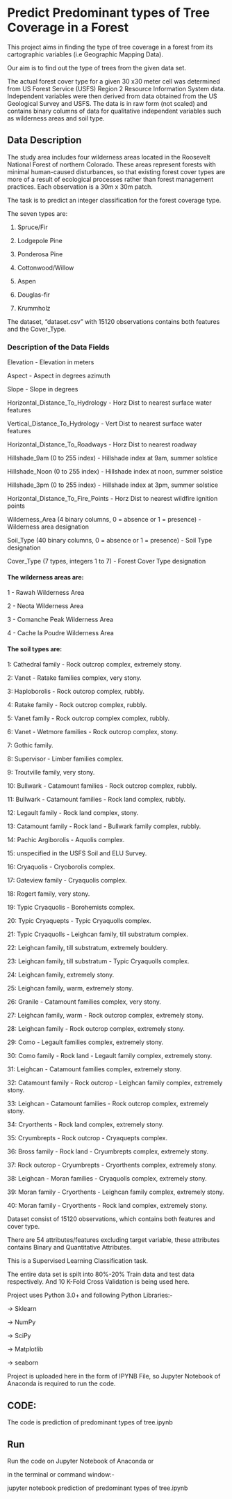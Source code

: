 # Predict Predominant types of Tree Coverage in a Forest 

This project aims in finding the type of tree coverage in a forest from its cartographic variables (i.e Geographic Mapping Data).

Our aim is to find out the type of trees from the given data set. 

The actual forest cover type for a given 30 x30 meter cell was determined from US Forest Service (USFS) Region 2 Resource Information System
data. Independent variables were then derived from data obtained from the US Geological Survey and
USFS. The data is in raw form (not scaled) and contains binary columns of data for qualitative
independent variables such as wilderness areas and soil type.

## Data Description

The study area includes four wilderness areas located in the Roosevelt National Forest of northern
Colorado. These areas represent forests with minimal human-caused disturbances, so that existing
forest cover types are more of a result of ecological processes rather than forest management practices.
Each observation is a 30m x 30m patch.

The task is to predict an integer classification for the forest coverage type. 

The seven types are:

1) Spruce/Fir

2) Lodgepole Pine

3) Ponderosa Pine

4) Cottonwood/Willow

5) Aspen

6) Douglas-fir

7) Krummholz


The dataset, “dataset.csv” with 15120 observations contains both features and the Cover_Type.

### Description of the Data Fields

Elevation - Elevation in meters

Aspect - Aspect in degrees azimuth

Slope - Slope in degrees

Horizontal_Distance_To_Hydrology - Horz Dist to nearest surface water features

Vertical_Distance_To_Hydrology - Vert Dist to nearest surface water features

Horizontal_Distance_To_Roadways - Horz Dist to nearest roadway

Hillshade_9am (0 to 255 index) - Hillshade index at 9am, summer solstice

Hillshade_Noon (0 to 255 index) - Hillshade index at noon, summer solstice

Hillshade_3pm (0 to 255 index) - Hillshade index at 3pm, summer solstice

Horizontal_Distance_To_Fire_Points - Horz Dist to nearest wildfire ignition points

Wilderness_Area (4 binary columns, 0 = absence or 1 = presence) - Wilderness area designation

Soil_Type (40 binary columns, 0 = absence or 1 = presence) - Soil Type designation

Cover_Type (7 types, integers 1 to 7) - Forest Cover Type designation

#### The wilderness areas are:

1 - Rawah Wilderness Area

2 - Neota Wilderness Area

3 - Comanche Peak Wilderness Area

4 - Cache la Poudre Wilderness Area

#### The soil types are:

1: Cathedral family - Rock outcrop complex, extremely stony.

2: Vanet - Ratake families complex, very stony.

3: Haploborolis - Rock outcrop complex, rubbly.

4: Ratake family - Rock outcrop complex, rubbly.

5: Vanet family - Rock outcrop complex complex, rubbly.

6: Vanet - Wetmore families - Rock outcrop complex, stony.

7: Gothic family.

8: Supervisor - Limber families complex.

9: Troutville family, very stony.

10: Bullwark - Catamount families - Rock outcrop complex, rubbly.

11: Bullwark - Catamount families - Rock land complex, rubbly.

12: Legault family - Rock land complex, stony.

13: Catamount family - Rock land - Bullwark family complex, rubbly.

14: Pachic Argiborolis - Aquolis complex.

15: unspecified in the USFS Soil and ELU Survey.

16: Cryaquolis - Cryoborolis complex.

17: Gateview family - Cryaquolis complex.

18: Rogert family, very stony.

19: Typic Cryaquolis - Borohemists complex.

20: Typic Cryaquepts - Typic Cryaquolls complex.

21: Typic Cryaquolls - Leighcan family, till substratum complex.

22: Leighcan family, till substratum, extremely bouldery.

23: Leighcan family, till substratum - Typic Cryaquolls complex.

24: Leighcan family, extremely stony.

25: Leighcan family, warm, extremely stony.

26: Granile - Catamount families complex, very stony.

27: Leighcan family, warm - Rock outcrop complex, extremely stony.

28: Leighcan family - Rock outcrop complex, extremely stony.

29: Como - Legault families complex, extremely stony.

30: Como family - Rock land - Legault family complex, extremely stony.

31: Leighcan - Catamount families complex, extremely stony.

32: Catamount family - Rock outcrop - Leighcan family complex, extremely stony.

33: Leighcan - Catamount families - Rock outcrop complex, extremely stony.

34: Cryorthents - Rock land complex, extremely stony.

35: Cryumbrepts - Rock outcrop - Cryaquepts complex.

36: Bross family - Rock land - Cryumbrepts complex, extremely stony.

37: Rock outcrop - Cryumbrepts - Cryorthents complex, extremely stony.

38: Leighcan - Moran families - Cryaquolls complex, extremely stony.

39: Moran family - Cryorthents - Leighcan family complex, extremely stony.

40: Moran family - Cryorthents - Rock land complex, extremely stony.

Dataset consist of 15120 observations, which contains both features and cover type. 

There are 54 attributes/features excluding target variable, these attributes contains Binary and Quantitative Attributes. 

This is a Supervised Learning Classification task. 

The entire data set is spilt into 80%-20% Train data and test data respectively. And 10 K-Fold Cross Validation is being used here. 

Project uses Python 3.0+ and following Python Libraries:- 

->  Sklearn

->  NumPy

->  SciPy

->  Matplotlib

->  seaborn

Project is uploaded here in the form of IPYNB File, so Jupyter Notebook of Anaconda is required to run the code. 

## CODE:

The code is prediction of predominant types of tree.ipynb

## Run

Run the code on Jupyter Notebook of Anaconda or 

in the terminal or command window:- 

jupyter notebook prediction of predominant types of tree.ipynb


 
